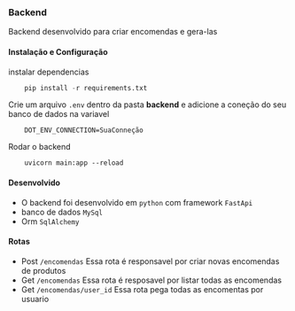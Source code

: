 ### Backend 

Backend desenvolvido para criar encomendas e gera-las

#### Instalação e Configuração
instalar dependencias
```py
    pip install -r requirements.txt 
``` 

Crie um arquivo `.env` dentro da pasta **backend** e adicione a coneção do seu banco de dados na variavel 
```
    DOT_ENV_CONNECTION=SuaConneção
```

Rodar o backend
```
    uvicorn main:app --reload
```

#### Desenvolvido 

* O backend foi desenvolvido em `python` com framework `FastApi` 
* banco de dados `MySql` 
* Orm `SqlAlchemy` 

#### Rotas 

* Post `/encomendas` 
Essa rota é responsavel por criar novas encomendas de produtos 
* Get `/encomendas`
Essa rota é resposavel por listar todas as encomendas 
* Get `/encomendas/user_id`
Essa rota pega todas as encomentas por usuario